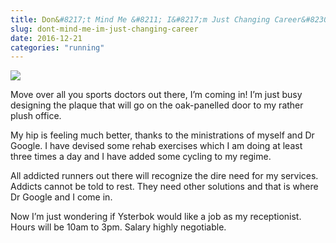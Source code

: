```yaml
---
title: Don&#8217;t Mind Me &#8211; I&#8217;m Just Changing Career&#8230;.
slug: dont-mind-me-im-just-changing-career
date: 2016-12-21
categories: "running"
---
```


<p><img src="http://res.cloudinary.com/dy6grlu8z/image/upload/v1558841744/pwykophobmhdqkwnr0o8.jpg"/></p>
<p>Move over all you sports doctors out there, I’m coming in! I’m just busy designing the plaque that will go on the oak-panelled door to my rather plush office.</p>
<p>My hip is feeling much better, thanks to the ministrations of myself and Dr Google. I have devised some rehab exercises which I am doing at least three times a day and I have added some cycling to my regime.</p>
<p>All addicted runners out there will recognize the dire need for my services. Addicts cannot be told to rest. They need other solutions and that is where Dr Google and I come in.</p>
<p>Now I’m just wondering if Ysterbok would like a job as my receptionist. Hours will be 10am to 3pm. Salary highly negotiable.</p>







